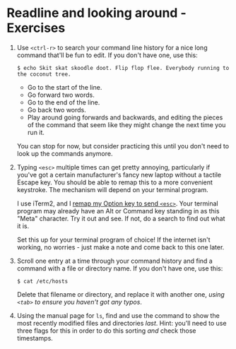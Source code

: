 # Readline and looking around - Exercises

1. Use `<ctrl-r>` to search your command line history for a nice long command that'll be fun to edit.
   If you don't have one, use this:

   ```shell
   $ echo Skit skat skoodle doot. Flip flop flee. Everybody running to the coconut tree.
   ```

   - Go to the start of the line.
   - Go forward two words.
   - Go to the end of the line.
   - Go back two words.
   - Play around going forwards and backwards, and editing the pieces of the command that seem like they might change the next time you run it.

   You can stop for now, but consider practicing this until you don't need to look up the commands anymore.

1. Typing `<esc>` multiple times can get pretty annoying, particularly if you've got a certain manufacturer's fancy new laptop without a tactile Escape key.
   You should be able to remap this to a more convenient keystroke.
   The mechanism will depend on your terminal program.

   I use iTerm2, and I [remap my Option key to send `<esc>`][option_key].
   Your terminal program may already have an Alt or Command key standing in as this "Meta" character.
   Try it out and see.
   If not, do a search to find out what it is.

   Set this up for your terminal program of choice!
   If the internet isn't working, no worries - just make a note and come back to this one later.

1. Scroll one entry at a time through your command history and find a command with a file or directory name.
   If you don't have one, use this:

   ```shell
   $ cat /etc/hosts
   ```

   Delete that filename or directory, and replace it with another one, *using `<tab>` to ensure you haven't got any typos*.

1. Using the manual page for `ls`, find and use the command to show the most recently modified files and directories *last*. Hint: you'll need to use three flags for this in order to do this sorting *and* check those timestamps.


[option_key]: https://stackoverflow.com/questions/196357/making-iterm-to-translate-meta-key-in-the-same-way-as-in-other-oses
